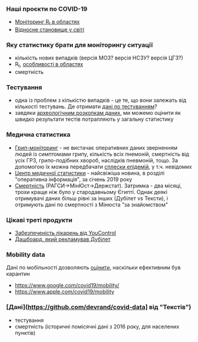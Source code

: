 

### Наші проєкти по COVID-19
- [Моніторинг R<sub>t</sub> в областях](https://texty.org.ua/projects/101219/epidemiya-covid-19-v-oblastyah/)
- [Відносне становище у світі](https://texty.org.ua/d/2020/covid-19/)



### Яку статистику брати для моніторингу ситуації
- кількість нових випадків (версія МОЗ? версія НСЗУ? версія ЦГЗ?)
- R<sub>t</sub>, [особливості в областях](https://texty.org.ua/fragments/101391/u-poshyrenni-koronavirusu-kozhen-rehion-maye-svij-osoblyvyj-styl/)
- смертність

### Тестування
- одна із проблем з кількістю випадків - це те, що вони залежать від кількості тестувань. Де отримати [дані по тестуванням](https://cloud.phc.org.ua/index.php/s/gk98W4s3DZFbwEd)? 
- завдяки [археологічним розкопкам даних](https://texty.org.ua/fragments/101328/u-yakyh-oblastyah-testuyut-na-covid-19-najpovilnishe/), ми можемо оцінити як швидко результати тестів потрапляють у загальну статистику


### Медична статистика
- [Грип-моніторинг](https://phc.org.ua/kontrol-zakhvoryuvan/inshi-infekciyni-zakhvoryuvannya/monitoring-i-ocinka/zakhvoryuvanist-na-grip-ta-grvi-v-ukraini) - не вистачає оперативних даних зверненням людей із симптомами грипу, кількість всіх пнемоній, смертність від усіх ГРЗ, грипо-подібних хвороб, наслідків пневмоній, тощо. За допомогою їх можна передбачати [сплески епідемій](https://texty.org.ua/articles/100689/skilky-naspravdi-hvoryh-na-covid-19-v-ukrayini/), у т.ч. невідомих
- [Центр медичної статистики](http://medstat.gov.ua/ukr/main.html) - найсвіжіша новина, в розділі "оперативна інформація", за січень 2019 року
- [Смертність](http://www.ukrstat.gov.ua/) (РАГСИ->МінЮст->Держстат). Затримка - два місяці, трохи краще ніж було у стародавньому Єгипті. Однак деякі отримувачі даних більш рівні за інших (Дубілет vs Тексти), і отримують дані по смертності з Мінюста "за знайомством"


### Цікаві треті продукти
- [Забезпеченість лікарень від YouControl](https://youcontrol.com.ua/en/virus/)
- [Дашбоард, який рекламував Дубілет](https://q.rating.zone/)


### Mobility data
Дані по мобільності дозволяють [оцінити](https://texty.org.ua/fragments/100856/na-velykden-ukrayinci-na-10-menshe-yizdyly-ta-hodyly/), наскільки ефективним був карантин
- https://www.google.com/covid19/mobility/
- https://www.apple.com/covid19/mobility

### [Дані](https://github.com/devrand/covid-data] від "Текстів")
- тестування
- смертність (історичні помісячні дані з 2016 року, для населених пунктів)

